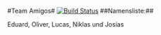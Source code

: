 #Team Amigos#
[![Build Status](https://travis-ci.org/ProPra16/programmierpraktikum-abschlussprojekt-amigos.svg?branch=master)](https://travis-ci.org/ProPra16/programmierpraktikum-abschlussprojekt-amigos)
##Namensliste:##

Eduard, Oliver, Lucas, Niklas und Josias
